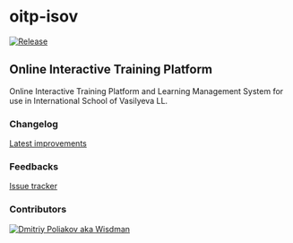 # oitp-isov

[![Release](https://img.shields.io/github/release/wisdman/oitp-isov.svg)](https://github.com/wisdman/oitp-isov/releases/latest)

## Online Interactive Training Platform

Online Interactive Training Platform and Learning Management System for use in International School of Vasilyeva LL.

### Changelog

[Latest improvements](CHANGELOG.md)

### Feedbacks

[Issue tracker](https://github.com/wisdman/oitp-isov/issues)

### Contributors

[![Dmitriy Poliakov aka Wisdman](https://avatars0.githubusercontent.com/u/18064160?s=32)](https://github.com/wisdman)
